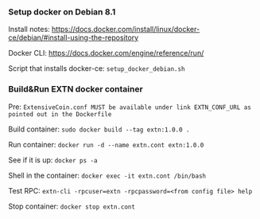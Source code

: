 ### Setup docker on Debian 8.1

Install notes: https://docs.docker.com/install/linux/docker-ce/debian/#install-using-the-repository

Docker CLI: https://docs.docker.com/engine/reference/run/

Script that installs docker-ce: `setup_docker_debian.sh`

### Build&Run EXTN docker container

Pre: `ExtensiveCoin.conf MUST be available under link EXTN_CONF_URL as pointed out in the Dockerfile`

Build container: `sudo docker build --tag extn:1.0.0 .`

Run container: `docker run -d --name extn.cont extn:1.0.0`

See if it is up: `docker ps -a`

Shell in the container: `docker exec -it extn.cont /bin/bash`

Test RPC: `extn-cli -rpcuser=extn -rpcpassword=<from config file> help`

Stop container: `docker stop extn.cont`
